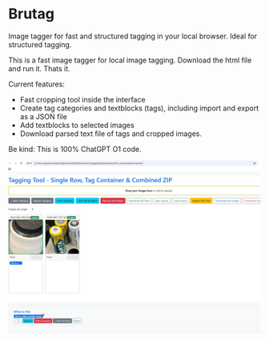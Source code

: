 # Brutag
Image tagger for fast and structured tagging in your local browser. Ideal for structured tagging.

This is a fast image tagger for local image tagging. Download the html file and run it. Thats it.

Current features:
* Fast cropping tool inside the interface
* Create tag categories and textblocks (tags), including import and export as a JSON file
* Add textblocks to selected images
* Download parsed text file of tags and cropped images.

Be kind: This is 100% ChatGPT O1 code. 


![testcasesimage](https://github.com/Bruheim/Brutag/blob/61be3ceae84eeacbf56ed861ed67f257eae54764/Interface.JPG)
